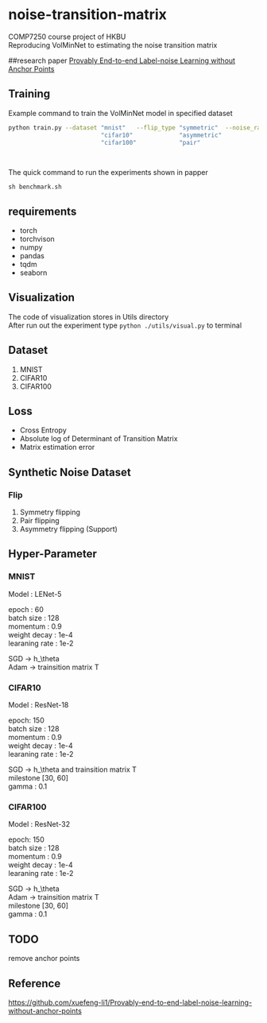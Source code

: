# noise-transition-matrix
COMP7250 course project of HKBU   
Reproducing VolMinNet to estimating the noise transition matrix   

##research paper
[Provably End-to-end Label-noise Learning without Anchor Points](https://arxiv.org/abs/2102.02400)


## Training
Example command to train the VolMinNet model in specified dataset
```bash
python train.py --dataset "mnist"   --flip_type "symmetric"  --noise_rate 0.2 --device  0
                          "cifar10"             "asymmetric"                           "cpu"
                          "cifar100"            "pair"                                
                                                                         
                                                                    
```
The quick command to run the experiments shown in papper
```commandline
sh benchmark.sh
```
## requirements
- torch
- torchvison
- numpy
- pandas
- tqdm
- seaborn

## Visualization
The code of visualization stores in Utils directory  
After run out the experiment type  ``python ./utils/visual.py`` to terminal

## Dataset
1. MNIST
2. CIFAR10
3. CIFAR100

## Loss
- Cross Entropy
- Absolute log of Determinant of Transition Matrix
- Matrix estimation error

## Synthetic Noise Dataset
### Flip
1. Symmetry flipping
2. Pair flipping
3. Asymmetry flipping (Support)


## Hyper-Parameter
### MNIST
Model : LENet-5
 
epoch : 60  
batch size : 128  
momentum : 0.9  
weight decay : 1e-4  
learaning rate : 1e-2  

SGD -> h_\theta  
Adam -> trainsition matrix T  


### CIFAR10
Model : ResNet-18  

epoch: 150  
batch size : 128  
momentum : 0.9  
weight decay : 1e-4  
learaning rate : 1e-2  

SGD -> h_\theta and trainsition matrix T  
milestone [30, 60]  
gamma : 0.1

### CIFAR100
Model : ResNet-32 
 
epoch: 150  
batch size : 128  
momentum : 0.9  
weight decay : 1e-4  
learaning rate : 1e-2  

SGD  -> h_\theta  
Adam  -> trainsition matrix T     
milestone [30, 60]  
gamma : 0.1

## TODO
remove anchor points

## Reference
https://github.com/xuefeng-li1/Provably-end-to-end-label-noise-learning-without-anchor-points